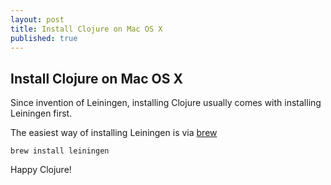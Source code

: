 ```yaml
---
layout: post
title: Install Clojure on Mac OS X
published: true
---
```


## Install Clojure on Mac OS X

Since invention of Leiningen, installing Clojure usually comes with installing Leiningen first.

The easiest way of installing Leiningen is via [brew](http://brew.sh)

`brew install leiningen`

Happy Clojure!